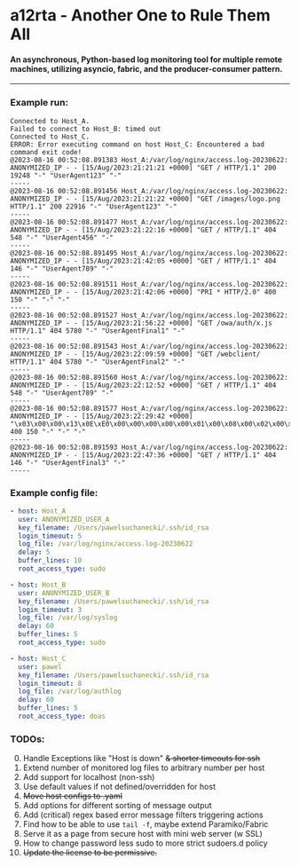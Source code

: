 # a12rta - Another One to Rule Them All
#### An asynchronous, Python-based log monitoring tool for multiple remote machines, utilizing asyncio, fabric, and the producer-consumer pattern.
----

### Example run:

```shell 
Connected to Host_A.
Failed to connect to Host_B: timed out
Connected to Host_C.
ERROR: Error executing command on host Host_C: Encountered a bad command exit code!
@2023-08-16 00:52:08.891383 Host_A:/var/log/nginx/access.log-20230622:
ANONYMIZED_IP - - [15/Aug/2023:21:21:21 +0000] "GET / HTTP/1.1" 200 19248 "-" "UserAgent123" "-"
-----
@2023-08-16 00:52:08.891456 Host_A:/var/log/nginx/access.log-20230622:
ANONYMIZED_IP - - [15/Aug/2023:21:21:22 +0000] "GET /images/logo.png HTTP/1.1" 200 22916 "-" "UserAgent123" "-"
-----
@2023-08-16 00:52:08.891477 Host_A:/var/log/nginx/access.log-20230622:
ANONYMIZED_IP - - [15/Aug/2023:21:22:16 +0000] "GET / HTTP/1.1" 404 548 "-" "UserAgent456" "-"
-----
@2023-08-16 00:52:08.891495 Host_A:/var/log/nginx/access.log-20230622:
ANONYMIZED_IP - - [15/Aug/2023:21:42:05 +0000] "GET / HTTP/1.1" 404 146 "-" "UserAgent789" "-"
-----
@2023-08-16 00:52:08.891511 Host_A:/var/log/nginx/access.log-20230622:
ANONYMIZED_IP - - [15/Aug/2023:21:42:06 +0000] "PRI * HTTP/2.0" 400 150 "-" "-" "-"
-----
@2023-08-16 00:52:08.891527 Host_A:/var/log/nginx/access.log-20230622:
ANONYMIZED_IP - - [15/Aug/2023:21:56:22 +0000] "GET /owa/auth/x.js HTTP/1.1" 404 5780 "-" "UserAgentFinal1" "-"
-----
@2023-08-16 00:52:08.891543 Host_A:/var/log/nginx/access.log-20230622:
ANONYMIZED_IP - - [15/Aug/2023:22:09:59 +0000] "GET /webclient/ HTTP/1.1" 404 5780 "-" "UserAgentFinal2" "-"
-----
@2023-08-16 00:52:08.891560 Host_A:/var/log/nginx/access.log-20230622:
ANONYMIZED_IP - - [15/Aug/2023:22:12:52 +0000] "GET / HTTP/1.1" 404 548 "-" "UserAgent789" "-"
-----
@2023-08-16 00:52:08.891577 Host_A:/var/log/nginx/access.log-20230622:
ANONYMIZED_IP - - [15/Aug/2023:22:29:42 +0000] "\x03\x00\x00\x13\x0E\xE0\x00\x00\x00\x00\x00\x01\x00\x08\x00\x02\x00\x00\x00" 400 150 "-" "-" "-"
-----
@2023-08-16 00:52:08.891593 Host_A:/var/log/nginx/access.log-20230622:
ANONYMIZED_IP - - [15/Aug/2023:22:47:36 +0000] "GET / HTTP/1.1" 404 146 "-" "UserAgentFinal3" "-"
-----
```

### Example config file:

```yaml
- host: Host_A
  user: ANONYMIZED_USER_A
  key_filename: /Users/pawelsuchanecki/.ssh/id_rsa
  login_timeout: 5
  log_file: /var/log/nginx/access.log-20230622
  delay: 5
  buffer_lines: 10
  root_access_type: sudo

- host: Host_B
  user: ANONYMIZED_USER_B
  key_filename: /Users/pawelsuchanecki/.ssh/id_rsa
  login_timeout: 3 
  log_file: /var/log/syslog
  delay: 60
  buffer_lines: 5
  root_access_type: sudo

- host: Host_C 
  user: pawel 
  key_filename: /Users/pawelsuchanecki/.ssh/id_rsa
  login_timeout: 8 
  log_file: /var/log/authlog
  delay: 60
  buffer_lines: 5
  root_access_type: doas
```

### TODOs:

0. Handle Exceptions like "Host is down" ~~& shorter timeouts for ssh~~
1. Extend number of monitored log files to arbitrary number per host
2. Add support for localhost (non-ssh)
3. Use default values if not defined/overridden for host
4. ~~Move host configs to .yaml~~
5. Add options for different sorting of message output
6. Add (critical) regex based error message filters triggering actions
7. Find how to be able to use `tail -f`, maybe extend Paramiko/Fabric
8. Serve it as a page from secure host with mini web server (w SSL)
9. How to change password less sudo to more strict sudoers.d policy
10. ~~Update the license to be permissive.~~
